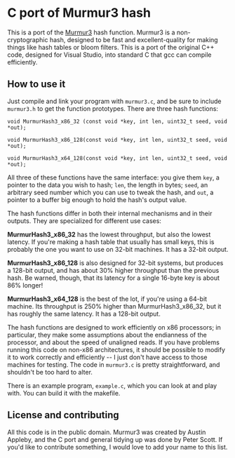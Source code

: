 C port of Murmur3 hash
==============

This is a port of the
[Murmur3](http://code.google.com/p/smhasher/wiki/MurmurHash3) hash
function. Murmur3 is a non-cryptographic hash, designed to be fast and
excellent-quality for making things like hash tables or bloom
filters. This is a port of the original C++ code, designed for Visual
Studio, into standard C that gcc can compile efficiently.

How to use it
-----------

Just compile and link your program with `murmur3.c`, and be sure to
include `murmur3.h` to get the function prototypes. There are three
hash functions:

    void MurmurHash3_x86_32 (const void *key, int len, uint32_t seed, void *out);

    void MurmurHash3_x86_128(const void *key, int len, uint32_t seed, void *out);

    void MurmurHash3_x64_128(const void *key, int len, uint32_t seed, void *out);

All three of these functions have the same interface: you give them
`key`, a pointer to the data you wish to hash; `len`, the length in
bytes; `seed`, an arbitrary seed number which you can use to tweak the
hash, and `out`, a pointer to a buffer big enough to hold the hash's
output value.

The hash functions differ in both their internal mechanisms and in
their outputs. They are specialized for different use cases:

**MurmurHash3_x86_32** has the lowest throughput, but also the lowest
latency. If you're making a hash table that usually has small keys,
this is probably the one you want to use on 32-bit machines. It has a
32-bit output.


**MurmurHash3_x86_128** is also designed for 32-bit systems, but
produces a 128-bit output, and has about 30% higher throughput than
the previous hash. Be warned, though, that its latency for a single
16-byte key is about 86% longer!

**MurmurHash3_x64_128** is the best of the lot, if you're using a
64-bit machine. Its throughput is 250% higher than MurmurHash3_x86_32,
but it has roughly the same latency. It has a 128-bit output.

The hash functions are designed to work efficiently on x86 processors;
in particular, they make some assumptions about the endianness of the
processor, and about the speed of unaligned reads. If you have
problems running this code on non-x86 architectures, it should be
possible to modify it to work correctly and efficiently -- I just
don't have access to those machines for testing. The code in
`murmur3.c` is pretty straightforward, and shouldn't be too hard to
alter.

There is an example program, `example.c`, which you can look at and
play with. You can build it with the makefile.

License and contributing
--------------------

All this code is in the public domain. Murmur3 was created by Austin
Appleby, and the C port and general tidying up was done by Peter
Scott. If you'd like to contribute something, I would love to add your
name to this list.
